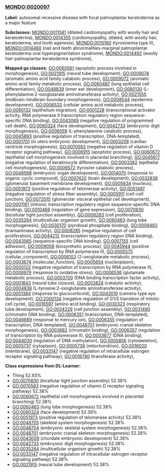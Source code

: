 
### [MONDO:0020097](http://purl.obolibrary.org/obo/MONDO_0020097)
**Label:** autosomal recessive disease with focal palmoplantar keratoderma as a major feature

**Subclasses:** [MONDO:0011581](http://purl.obolibrary.org/obo/MONDO_0011581) (dilated cardiomyopathy with woolly hair and keratoderma), [MONDO:0014355](http://purl.obolibrary.org/obo/MONDO_0014355) (cardiomyopathy, dilated, with woolly hair, keratoderma, and tooth agenesis), [MONDO:0010160](http://purl.obolibrary.org/obo/MONDO_0010160) (tyrosinemia type II), [MONDO:0014460](http://purl.obolibrary.org/obo/MONDO_0014460) (nail and teeth abnormalities-marginal palmoplantar keratoderma-oral hyperpigmentation syndrome), [MONDO:0014492](http://purl.obolibrary.org/obo/MONDO_0014492) (woolly hair-palmoplantar keratoderma syndrome), 

**Mapped go classes:** [GO:0060561](http://purl.obolibrary.org/obo/GO_0060561) (apoptotic process involved in morphogenesis), [GO:0021915](http://purl.obolibrary.org/obo/GO_0021915) (neural tube development), [GO:0009074](http://purl.obolibrary.org/obo/GO_0009074) (aromatic amino acid family catabolic process), [GO:0009072](http://purl.obolibrary.org/obo/GO_0009072) (aromatic amino acid family metabolic process), [GO:0060487](http://purl.obolibrary.org/obo/GO_0060487) (lung epithelial cell differentiation), [GO:0048839](http://purl.obolibrary.org/obo/GO_0048839) (inner ear development), [GO:0080130](http://purl.obolibrary.org/obo/GO_0080130) (L-phenylalanine:2-oxoglutarate aminotransferase activity), [GO:0021555](http://purl.obolibrary.org/obo/GO_0021555) (midbrain-hindbrain boundary morphogenesis), [GO:0008544](http://purl.obolibrary.org/obo/GO_0008544) (epidermis development), [GO:0006520](http://purl.obolibrary.org/obo/GO_0006520) (cellular amino acid metabolic process), [GO:0090132](http://purl.obolibrary.org/obo/GO_0090132) (epithelium migration), [GO:0001228](http://purl.obolibrary.org/obo/GO_0001228) (transcriptional activator activity, RNA polymerase II transcription regulatory region sequence-specific DNA binding), [GO:0043069](http://purl.obolibrary.org/obo/GO_0043069) (negative regulation of programmed cell death), [GO:0060324](http://purl.obolibrary.org/obo/GO_0060324) (face development), [GO:0042733](http://purl.obolibrary.org/obo/GO_0042733) (embryonic digit morphogenesis), [GO:0006559](http://purl.obolibrary.org/obo/GO_0006559) (L-phenylalanine catabolic process), [GO:0045893](http://purl.obolibrary.org/obo/GO_0045893) (positive regulation of transcription, DNA-templated), [GO:0001701](http://purl.obolibrary.org/obo/GO_0001701) (in utero embryonic development), [GO:0003208](http://purl.obolibrary.org/obo/GO_0003208) (cardiac ventricle morphogenesis), [GO:0070563](http://purl.obolibrary.org/obo/GO_0070563) (negative regulation of vitamin D receptor signaling pathway), [GO:0006915](http://purl.obolibrary.org/obo/GO_0006915) (apoptotic process), [GO:0060672](http://purl.obolibrary.org/obo/GO_0060672) (epithelial cell morphogenesis involved in placental branching), [GO:0045617](http://purl.obolibrary.org/obo/GO_0045617) (negative regulation of keratinocyte differentiation), [GO:0003382](http://purl.obolibrary.org/obo/GO_0003382) (epithelial cell morphogenesis), [GO:0006572](http://purl.obolibrary.org/obo/GO_0006572) (tyrosine catabolic process), [GO:0048568](http://purl.obolibrary.org/obo/GO_0048568) (embryonic organ development), [GO:0014070](http://purl.obolibrary.org/obo/GO_0014070) (response to organic cyclic compound), [GO:0007420](http://purl.obolibrary.org/obo/GO_0007420) (brain development), [GO:0032836](http://purl.obolibrary.org/obo/GO_0032836) (glomerular basement membrane development), [GO:0005634](http://purl.obolibrary.org/obo/GO_0005634) (nucleus), [GO:0051973](http://purl.obolibrary.org/obo/GO_0051973) (positive regulation of telomerase activity), [GO:0051497](http://purl.obolibrary.org/obo/GO_0051497) (negative regulation of stress fiber assembly), [GO:0005911](http://purl.obolibrary.org/obo/GO_0005911) (cell-cell junction), [GO:0072015](http://purl.obolibrary.org/obo/GO_0072015) (glomerular visceral epithelial cell development), [GO:0001161](http://purl.obolibrary.org/obo/GO_0001161) (intronic transcription regulatory region sequence-specific DNA binding), [GO:0010468](http://purl.obolibrary.org/obo/GO_0010468) (regulation of gene expression), [GO:0070830](http://purl.obolibrary.org/obo/GO_0070830) (bicellular tight junction assembly), [GO:0008283](http://purl.obolibrary.org/obo/GO_0008283) (cell proliferation), [GO:0035264](http://purl.obolibrary.org/obo/GO_0035264) (multicellular organism growth), [GO:0060463](http://purl.obolibrary.org/obo/GO_0060463) (lung lobe morphogenesis), [GO:0030170](http://purl.obolibrary.org/obo/GO_0030170) (pyridoxal phosphate binding), [GO:0008483](http://purl.obolibrary.org/obo/GO_0008483) (transaminase activity), [GO:0008285](http://purl.obolibrary.org/obo/GO_0008285) (negative regulation of cell proliferation), [GO:0044212](http://purl.obolibrary.org/obo/GO_0044212) (transcription regulatory region DNA binding), [GO:0043565](http://purl.obolibrary.org/obo/GO_0043565) (sequence-specific DNA binding), [GO:0007155](http://purl.obolibrary.org/obo/GO_0007155) (cell adhesion), [GO:0009058](http://purl.obolibrary.org/obo/GO_0009058) (biosynthetic process), [GO:0045944](http://purl.obolibrary.org/obo/GO_0045944) (positive regulation of transcription by RNA polymerase II), [GO:0005575](http://purl.obolibrary.org/obo/GO_0005575) (cellular_component), [GO:0006103](http://purl.obolibrary.org/obo/GO_0006103) (2-oxoglutarate metabolic process), [GO:0003674](http://purl.obolibrary.org/obo/GO_0003674) (molecular_function), [GO:0005654](http://purl.obolibrary.org/obo/GO_0005654) (nucleoplasm), [GO:0000122](http://purl.obolibrary.org/obo/GO_0000122) (negative regulation of transcription by RNA polymerase II), [GO:0006979](http://purl.obolibrary.org/obo/GO_0006979) (response to oxidative stress), [GO:0006536](http://purl.obolibrary.org/obo/GO_0006536) (glutamate metabolic process), [GO:0003700](http://purl.obolibrary.org/obo/GO_0003700) (DNA binding transcription factor activity), [GO:0001843](http://purl.obolibrary.org/obo/GO_0001843) (neural tube closure), [GO:0003824](http://purl.obolibrary.org/obo/GO_0003824) (catalytic activity), [GO:0004838](http://purl.obolibrary.org/obo/GO_0004838) (L-tyrosine:2-oxoglutarate aminotransferase activity), [GO:0051384](http://purl.obolibrary.org/obo/GO_0051384) (response to glucocorticoid), [GO:0043010](http://purl.obolibrary.org/obo/GO_0043010) (camera-type eye development), [GO:2000134](http://purl.obolibrary.org/obo/GO_2000134) (negative regulation of G1/S transition of mitotic cell cycle), [GO:0016597](http://purl.obolibrary.org/obo/GO_0016597) (amino acid binding), [GO:0030323](http://purl.obolibrary.org/obo/GO_0030323) (respiratory tube development), [GO:0034329](http://purl.obolibrary.org/obo/GO_0034329) (cell junction assembly), [GO:0031490](http://purl.obolibrary.org/obo/GO_0031490) (chromatin DNA binding), [GO:0006351](http://purl.obolibrary.org/obo/GO_0006351) (transcription, DNA-templated), [GO:0046689](http://purl.obolibrary.org/obo/GO_0046689) (response to mercury ion), [GO:0006355](http://purl.obolibrary.org/obo/GO_0006355) (regulation of transcription, DNA-templated), [GO:0048701](http://purl.obolibrary.org/obo/GO_0048701) (embryonic cranial skeleton morphogenesis), [GO:0003682](http://purl.obolibrary.org/obo/GO_0003682) (chromatin binding), [GO:0006357](http://purl.obolibrary.org/obo/GO_0006357) (regulation of transcription by RNA polymerase II), [GO:0003677](http://purl.obolibrary.org/obo/GO_0003677) (DNA binding), [GO:0044030](http://purl.obolibrary.org/obo/GO_0044030) (regulation of DNA methylation), [GO:0005856](http://purl.obolibrary.org/obo/GO_0005856) (cytoskeleton), [GO:0005737](http://purl.obolibrary.org/obo/GO_0005737) (cytoplasm), [GO:0005739](http://purl.obolibrary.org/obo/GO_0005739) (mitochondrion), [GO:0016020](http://purl.obolibrary.org/obo/GO_0016020) (membrane), [GO:0033147](http://purl.obolibrary.org/obo/GO_0033147) (negative regulation of intracellular estrogen receptor signaling pathway), [GO:0016740](http://purl.obolibrary.org/obo/GO_0016740) (transferase activity), 

**Class expressions from DL-Learner:**

- Thing 52.93%
- [GO:0070830](http://purl.obolibrary.org/obo/GO_0070830) (bicellular tight junction assembly) 52.38%
- [GO:0070563](http://purl.obolibrary.org/obo/GO_0070563) (negative regulation of vitamin D receptor signaling pathway) 52.38%
- [GO:0060672](http://purl.obolibrary.org/obo/GO_0060672) (epithelial cell morphogenesis involved in placental branching) 52.38%
- [GO:0060463](http://purl.obolibrary.org/obo/GO_0060463) (lung lobe morphogenesis) 52.38%
- [GO:0060324](http://purl.obolibrary.org/obo/GO_0060324) (face development) 52.38%
- [GO:0051973](http://purl.obolibrary.org/obo/GO_0051973) (positive regulation of telomerase activity) 52.38%
- [GO:0048705](http://purl.obolibrary.org/obo/GO_0048705) (skeletal system morphogenesis) 52.38%
- [GO:0048704](http://purl.obolibrary.org/obo/GO_0048704) (embryonic skeletal system morphogenesis) 52.38%
- [GO:0048701](http://purl.obolibrary.org/obo/GO_0048701) (embryonic cranial skeleton morphogenesis) 52.38%
- [GO:0043009](http://purl.obolibrary.org/obo/GO_0043009) (chordate embryonic development) 52.38%
- [GO:0042733](http://purl.obolibrary.org/obo/GO_0042733) (embryonic digit morphogenesis) 52.38%
- [GO:0035264](http://purl.obolibrary.org/obo/GO_0035264) (multicellular organism growth) 52.38%
- [GO:0033147](http://purl.obolibrary.org/obo/GO_0033147) (negative regulation of intracellular estrogen receptor signaling pathway) 52.38%
- [GO:0021915](http://purl.obolibrary.org/obo/GO_0021915) (neural tube development) 52.38%


